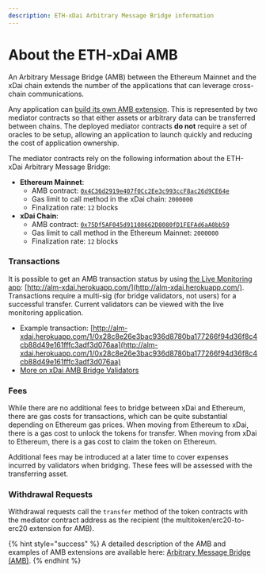 ```yaml
---
description: ETH-xDai Arbitrary Message Bridge information
---
```


# About the ETH-xDai AMB

An Arbitrary Message Bridge \(AMB\) between the Ethereum Mainnet and the xDai chain extends the number of the applications that can leverage cross-chain communications.

Any application can [build its own AMB extension](https://docs.tokenbridge.net/amb-bridge/how-to-develop-xchain-apps-by-amb). This is represented by two mediator contracts so that either assets or arbitrary data can be transferred between chains. The deployed mediator contracts **do not** require a set of oracles to be setup, allowing an application to launch quickly and reducing the cost of application ownership.

The mediator contracts rely on the following information about the ETH-xDai Arbitrary Message Bridge:

* **Ethereum Mainnet**:
  * AMB contract: [`0x4C36d2919e407f0Cc2Ee3c993ccF8ac26d9CE64e`](https://etherscan.io/address/0x4C36d2919e407f0Cc2Ee3c993ccF8ac26d9CE64e)
  * Gas limit to call method in the xDai chain: `2000000`
  * Finalization rate: `12` blocks
* **xDai Chain**:
  * AMB contract: [`0x75Df5AF045d91108662D8080fD1FEFAd6aA0bb59`](https://blockscout.com/xdai/mainnet/address/0x75df5af045d91108662d8080fd1fefad6aa0bb59/transactions)
  * Gas limit to call method in the Ethereum Mainnet: `2000000`
  * Finalization rate: `12` blocks

### Transactions

It is possible to get an AMB transaction status by using [the Live Monitoring app](https://docs.tokenbridge.net/about-tokenbridge/components/amb-live-monitoring-application): [http://alm-xdai.herokuapp.com/](http://alm-xdai.herokuapp.com/). Transactions require a multi-sig \(for bridge validators, not users\) for a successful transfer. Current validators can be viewed with the live monitoring application. 

* Example transaction:  [http://alm-xdai.herokuapp.com/1/0x28c8e26e3bac936d8780ba177266f94d36f8c4cb88d49e161fffc3adf3d076aa](http://alm-xdai.herokuapp.com/1/0x28c8e26e3bac936d8780ba177266f94d36f8c4cb88d49e161fffc3adf3d076aa)
* [More on xDai AMB Bridge Validators](https://www.xdaichain.com/for-validators/for-bridge-validators#current-amb-bridge-validators)

### Fees

While there are no additional fees to bridge between xDai and Ethereum, there are gas costs for transactions, which can be quite substantial depending on Ethereum gas prices.  When moving from Ethereum to xDai, there is a gas cost to unlock the tokens for transfer.  When moving from xDai to Ethereum, there is a gas cost to claim the token on Ethereum.

Additional fees may be introduced at a later time to cover expenses incurred by validators when bridging. These fees will be assessed with the transferring asset.

### Withdrawal Requests

Withdrawal requests call the `transfer` method of the token contracts with the mediator contract address as the recipient \(the multitoken/erc20-to-erc20 extension for AMB\).

{% hint style="success" %}
A detailed description of the AMB and examples of AMB extensions are available here: [Arbitrary Message Bridge \(AMB\)](https://docs.tokenbridge.net/amb-bridge/about-amb-bridge).
{% endhint %}


